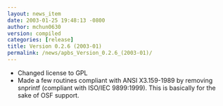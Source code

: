 ```yaml
---
layout: news_item
date: 2003-01-25 19:48:13 -0800
author: mchun0630
version: compiled
categories: [release]
title: Version 0.2.6 (2003-01)
permalink: /news/apbs_Version_0.2.6_(2003-01)/
---
```



<ul>
<li>Changed license to GPL</li>
<li>Made a few routines compliant with ANSI X3.159-1989 by removing snprintf (compliant with ISO/IEC 9899:1999).  This is basically for the sake of OSF support.</li>
</ul>

